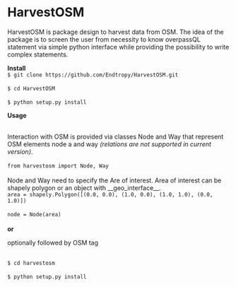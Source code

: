# HarvestOSM

HarvestOSM is package design to harvest data from OSM. The idea of the package is to screen the user from necessity to 
know overpassQL statement via simple python interface while providing the possibility to write complex statements.

**Install** 
<br>`$ git clone https://github.com/Endtropy/HarvestOSM.git` </br>
<br>`$ cd HarvestOSM`</br>
<br>`$ python setup.py install`</br>

**Usage**

<br>Interaction with OSM is provided via classes Node and Way that represent OSM elements node a and way 
*(relations are not supported in current version)*.</br>
 <br>`from harvestosm import Node, Way` </br>
<br>Node and Way need to specify the Are of interest. Area of interest can be shapely polygon or an 
object with \_\_geo_interface\_\_. 
 <br>`area = shapely.Polygon([(0.0, 0.0), (1.0, 0.0), (1.0, 1.0), (0.0, 1.0)])`</br>
 <br>`node = Node(area)`</br>
 <br> **or**</b>
 
 optionally followed by OSM tag 
 
 
 
<br>`$ cd harvestosm`</br>
<br>`$ python setup.py install`</br>

	
